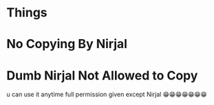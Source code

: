 # Things
# No Copying By Nirjal
# Dumb Nirjal Not Allowed to Copy
u can use it anytime
full permission
given except Nirjal
😁😁😁😁😁😁😁
